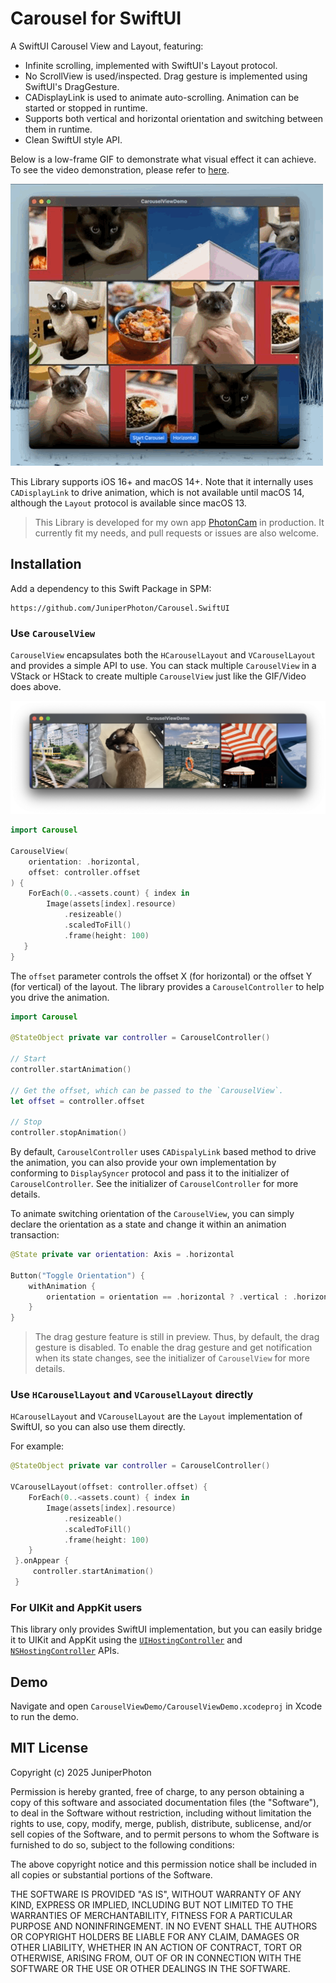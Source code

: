 # Carousel for SwiftUI

A SwiftUI Carousel View and Layout, featuring:

- Infinite scrolling, implemented with SwiftUI's Layout protocol.
- No ScrollView is used/inspected. Drag gesture is implemented using SwiftUI's DragGesture.
- CADisplayLink is used to animate auto-scrolling. Animation can be started or stopped in runtime.
- Supports both vertical and horizontal orientation and switching between them in runtime.
- Clean SwiftUI style API.

Below is a low-frame GIF to demonstrate what visual effect it can achieve. To see the video demonstration, please refer to [here](https://github.com/JuniperPhoton/Carousel.SwiftUI/blob/main/Docs/carousel.mov).

![](./Docs/carousel.gif)

This Library supports iOS 16+ and macOS 14+. Note that it internally uses `CADisplayLink` to drive animation, which is not available until macOS 14, although the `Layout` protocol is available since macOS 13.

> This Library is developed for my own app [PhotonCam](https://juniperphoton.dev/photoncam/) in production. It currently fit my needs, and pull requests or issues are also welcome.

## Installation

Add a dependency to this Swift Package in SPM:

```
https://github.com/JuniperPhoton/Carousel.SwiftUI
```

### Use `CarouselView`

`CarouselView` encapsulates both the `HCarouselLayout` and `VCarouselLayout` and provides a simple API to use. You can stack multiple `CarouselView` in a VStack or HStack to create multiple `CarouselView` just like the GIF/Video does above.

![](./Docs/carousel.png)

```swift
import Carousel

CarouselView(
    orientation: .horizontal,
    offset: controller.offset
) {
    ForEach(0..<assets.count) { index in
        Image(assets[index].resource)
            .resizeable()
            .scaledToFill()
            .frame(height: 100)
   }
}
```

The `offset` parameter controls the offset X (for horizontal) or the offset Y (for vertical) of the layout. The library provides a `CarouselController` to help you drive the animation.

```swift
import Carousel

@StateObject private var controller = CarouselController()

// Start
controller.startAnimation()

// Get the offset, which can be passed to the `CarouselView`.
let offset = controller.offset

// Stop
controller.stopAnimation()
```

By default, `CarouselController` uses `CADispalyLink` based method to drive the animation, you can also provide your own implementation by conforming to `DisplaySyncer` protocol and pass it to the initializer of `CarouselController`. See the initializer of `CarouselController` for more details.

To animate switching orientation of the `CarouselView`, you can simply declare the orientation as a state and change it within an animation transaction:

```swift
@State private var orientation: Axis = .horizontal

Button("Toggle Orientation") {
    withAnimation {
        orientation = orientation == .horizontal ? .vertical : .horizontal
    }
}
```

> The drag gesture feature is still in preview. Thus, by default, the drag gesture is disabled. To enable the drag gesture and get notification when its state changes, see the initializer of `CarouselView` for more details. 

### Use `HCarouselLayout` and `VCarouselLayout` directly

`HCarouselLayout` and `VCarouselLayout` are the `Layout` implementation of SwiftUI, so you can also use them directly. 

For example:

```swift
@StateObject private var controller = CarouselController()

VCarouselLayout(offset: controller.offset) {
    ForEach(0..<assets.count) { index in
        Image(assets[index].resource)
            .resizeable()
            .scaledToFill()
            .frame(height: 100)
    }
 }.onAppear {
     controller.startAnimation()
 }
 ```

### For UIKit and AppKit users

This library only provides SwiftUI implementation, but you can easily bridge it to UIKit and AppKit using the [`UIHostingController`](https://developer.apple.com/documentation/swiftui/uihostingcontroller) and [`NSHostingController`](https://developer.apple.com/documentation/swiftui/nshostingcontroller) APIs.

## Demo

Navigate and open `CarouselViewDemo/CarouselViewDemo.xcodeproj` in Xcode to run the demo.

## MIT License

Copyright (c) 2025 JuniperPhoton

Permission is hereby granted, free of charge, to any person obtaining a copy
of this software and associated documentation files (the "Software"), to deal
in the Software without restriction, including without limitation the rights
to use, copy, modify, merge, publish, distribute, sublicense, and/or sell
copies of the Software, and to permit persons to whom the Software is
furnished to do so, subject to the following conditions:

The above copyright notice and this permission notice shall be included in all
copies or substantial portions of the Software.

THE SOFTWARE IS PROVIDED "AS IS", WITHOUT WARRANTY OF ANY KIND, EXPRESS OR
IMPLIED, INCLUDING BUT NOT LIMITED TO THE WARRANTIES OF MERCHANTABILITY,
FITNESS FOR A PARTICULAR PURPOSE AND NONINFRINGEMENT. IN NO EVENT SHALL THE
AUTHORS OR COPYRIGHT HOLDERS BE LIABLE FOR ANY CLAIM, DAMAGES OR OTHER
LIABILITY, WHETHER IN AN ACTION OF CONTRACT, TORT OR OTHERWISE, ARISING FROM,
OUT OF OR IN CONNECTION WITH THE SOFTWARE OR THE USE OR OTHER DEALINGS IN THE
SOFTWARE.
